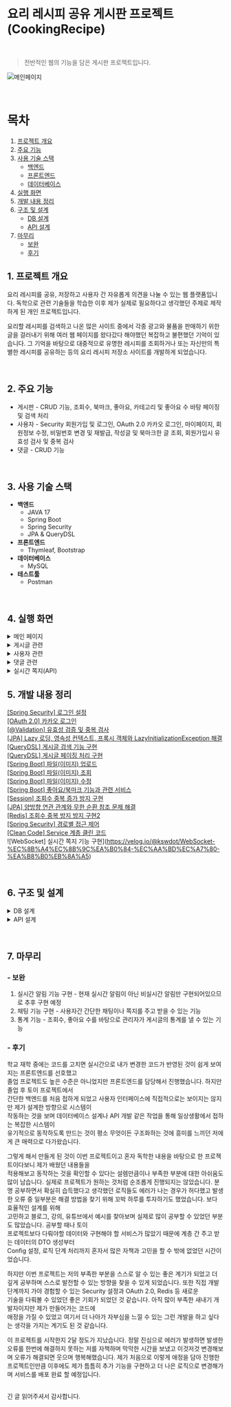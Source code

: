 # 요리 레시피 공유 게시판 프로젝트 (CookingRecipe)
&nbsp;
> 전반적인 웹의 기능을 담은 게시판 프로젝트입니다.
> 
![메인페이지](https://github.com/user-attachments/assets/905011ec-e580-44b6-9887-a87a22d5923d)  

&nbsp;
# 목차
1.  [프로젝트 개요](#1-프로젝트-개요)
2.  [주요 기능](#2-주요-기능)
3.  [사용 기술 스택](#3-사용-기술-스택)
    - [백엔드](#백엔드)
    - [프론트엔드](#프론트엔드)
    - [데이터베이스](#데이터베이스)
4.  [실행 화면](#4-실행-화면)
5.  [개발 내용 정리](#5-개발-내용-정리) 
6.  [구조 및 설계](#6-구조-및-설계)
    - [DB 설계](#db-설계)
    - [API 설계](#api-설계)
7.  [마무리](#7-마무리)
    - [보완](#보완)
    - [후기](#후기)
&nbsp;

## 1. 프로젝트 개요
요리 레시피를 공유, 저장하고 사용자 간 자유롭게 의견을 나눌 수 있는 웹 플랫폼입니다.
독학으로 관련 기술들을 학습한 이후 제가 실제로 필요하다고 생각했던 주제로 제작하게 된 개인 프로젝트입니다.
&nbsp;

요리할 레시피를 검색하고 나온 많은 사이트 중에서 각종 광고와 물품을 판매하기 위한 글을 걸러내기 위해 여러 웹 페이지를 왔다갔다 해야했던 복잡하고 불편했던 기억이 있습니다.
그 기억을 바탕으로 대중적으로 유명한 레시피를 조회하거나 또는 자신만의 특별한 레시피를 공유하는 등의 요리 레시피 저장소 사이트를 개발하게 되었습니다.

&nbsp;
&nbsp;
&nbsp;


## 2. 주요 기능
* 게시판 - CRUD 기능, 조회수, 북마크, 좋아요, 카테고리 및 좋아요 수 바탕 페이징 및 검색 처리
* 사용자 - Security 회원가입 및 로그인, OAuth 2.0 카카오 로그인, 마이페이지, 회원정보 수정, 비밀번호 변경 및 재발급, 작성글 및 북마크한 글 조회, 회원가입시 유효성 검사 및 중복 검사
* 댓글 - CRUD 기능

&nbsp;
&nbsp;
&nbsp;


## 3. 사용 기술 스택
- **백엔드**
  - JAVA 17
  - Spring Boot
  - Spring Security
  - JPA & QueryDSL
- **프론트엔드**
  - Thymleaf, Bootstrap
- **데이터베이스**
  - MySQL
- **테스트툴**
  - Postman
 
&nbsp;
&nbsp;
&nbsp;


## 4. 실행 화면
<details>
  <summary>메인 페이지</summary>

### 로그인 여부에 따라 헤더에 다른 목록 표시

&nbsp;
![비로그인 메인페이지](https://github.com/user-attachments/assets/905011ec-e580-44b6-9887-a87a22d5923d)  

**[비로그인 메인페이지]** : 회원가입 / 로그인

&nbsp;
![로그인 메인페이지](https://github.com/user-attachments/assets/ddce3359-0612-4d78-a469-3f7dfd7e383f)  

**[로그인 메인페이지]** : 해당 사용자 닉네임 / 마이페이지 / 북마크 / 로그아웃

</details>

<details>
  <summary>게시글 관련</summary>

  &nbsp;
### 1. 게시글 전체 조회
![게시글 전체 조회](https://github.com/user-attachments/assets/a8e90211-668d-47b5-b8d6-73d5927b1649)  

  **게시글 전체를 페이징 처리하여 조회**

&nbsp;
### 2. 게시글 작성
![게시글 작성1](https://github.com/user-attachments/assets/b38100ed-ce27-4671-adcf-3947a3a8a444)  
![게시글 작성2](https://github.com/user-attachments/assets/a7c5dd7a-f350-4e34-bfbb-a457cb05da5e)  

  **비로그인 상태에서 [글쓰기] 버튼 클릭 시 로그인으로 리다이렉트**  
  **[단계 추가] 버튼 클릭 시 단계 추가 가능**
  **게시글 작성 완료 시 해당 게시글로 리다이렉트**

&nbsp;
### 3. 게시글 상세 조회
![게시글 상세 조회1](https://github.com/user-attachments/assets/53aa1f24-958d-4372-b5ca-d908ce73bfed)  
![게시글 상세 조회2](https://github.com/user-attachments/assets/c56be623-84ea-4754-a46e-4e48871e6e15)  
![게시글 상세 조회3](https://github.com/user-attachments/assets/2c8e9f2d-f706-4e30-b975-55c1ab3d6a4d)  
![게시글 상세 조회4](https://github.com/user-attachments/assets/587e61e1-1381-4a02-a605-9f7486096908)  

  **본인이 작성한 게시글만 수정 및 삭제 가능**

&nbsp;
### 4. 게시글 좋아요
![게시글 좋아요1](https://github.com/user-attachments/assets/cf7fa414-ffe9-497a-99da-db016d174746)  
![게시글 좋아요2](https://github.com/user-attachments/assets/97cbbd0f-1e78-49d0-8c5e-5d87514db9a0)  

  **이모티콘으로 게시글 좋아요 토글 가능**

&nbsp;
### 5. 게시글 북마크
![게시글 북마크](https://github.com/user-attachments/assets/0254ad68-50b2-4718-8b02-a9ed2e1c9703)  

  **이모티콘으로 북마크 좋아요 토글 가능**

&nbsp;
### 6. 게시글 수정
![게시글 수정1](https://github.com/user-attachments/assets/bbd00508-8aa7-4adf-8a77-b9eb91fdf88c)  
![게시글 수정2](https://github.com/user-attachments/assets/e60462d0-1c73-4f2e-bef4-44a160c0be03)  

  **게시글 수정 폼에서 [수정하기] 버튼을 누르면 수정 완료 후 해당 게시글로 리다이렉트**

&nbsp;
### 7. 게시글 삭제
![게시글 삭제](https://github.com/user-attachments/assets/37d09bd5-2285-4851-8c87-3360642f1d0b)  

  **Confirm으로 삭제 여부를 확인하고 삭제 후 전체 게시글 목록으로 리다이렉트**

&nbsp;
### 8. 게시글 검색
  - 검색 기준에 따른 게시글 검색
![검색 기준](https://github.com/user-attachments/assets/aa5ba923-70ed-43cd-94cb-e7b37eb824e1)  

&nbsp;
![게시글 검색1](https://github.com/user-attachments/assets/89d1313f-4226-47a7-84c3-58476044bc94)  
  **게시글 제목+내용 검색**
![게시글 검색2](https://github.com/user-attachments/assets/6f58a220-0f11-4ad8-b529-33f4bfb03e53)  
  **게시글 재료 검색**
![게시글 검색3](https://github.com/user-attachments/assets/202ad1fd-9d5a-47e0-bf87-2d858686a7ec)  
  **게시글 작성자 검색**

&nbsp;
  - 좋아요 갯수에 따른 게시글 검색  
![TOP10](https://github.com/user-attachments/assets/471fe4db-5ddf-464b-938f-b064c3889e39)  
  **전체 게시글 중 좋아요 개수가 상위 10개인 게시글 검색**

![Monthly](https://github.com/user-attachments/assets/cc5ba7fe-0f14-4bb9-9208-482d19d63b6e)  
  **해당 달에 작성된 게시글 중 좋아요 개수가 상위 10개인 게시글 검색**

&nbsp;
  - 카테고리/요리방법에 따른 게시글 검색
![Category](https://github.com/user-attachments/assets/13fce5e9-c4f2-4950-aee5-06ec18a17840)  
  **설정한 카테고리에 해당하는 게시글 검색**

![Method](https://github.com/user-attachments/assets/9310c822-02df-4f90-9fad-46fffbf6d5ac)  
  **설정한 요리방법에 해당하는 게시글 검색**

</details>

<details>
  <summary>사용자 관련</summary>

&nbsp;
### 1. 회원가입  
![회원가입0](https://github.com/user-attachments/assets/b2e5eaca-eb1e-490a-8c96-3316fe0ca691)  
![회원가입1](https://github.com/user-attachments/assets/dfe0c51b-ac69-4b7a-825d-d35fa1659990)  
![회원가입2](https://github.com/user-attachments/assets/57f1ee50-ab47-439b-aecd-f66fa8d92e54)  
  **회원가입 시 유효성 검사 및 중복 확인**
&nbsp;

![회원가입3](https://github.com/user-attachments/assets/b863a8a4-b35d-437e-8a0d-90cbdcd71056)  
![회원가입4](https://github.com/user-attachments/assets/e52dca3a-8c5f-49c6-9ba9-133791bf350b)  
  **회원가입 성공 시 자동 로그인 후 메인페이지로 리다이렉트**

&nbsp;
### 2. OAuth 2.0 소셜 회원가입  
![소셜 회원가입1](https://github.com/user-attachments/assets/6bb92380-606c-426b-87ae-44d42ab1f575)  
  **회원가입 화면에서 [카카오로 회원가입] 클릭 시 카카오 로그인 페이지로 이동**

&nbsp;
![소셜 회원가입2](https://github.com/user-attachments/assets/afcd7158-a079-4a05-80ca-a242731778c5)  
  **카카오 계정 로그인 완료 시, 추가 정보 입력 페이지로 이동**  
  **카카오로 회원가입 시 추가 정보 입력하기 전까지 카카오 실제 계정 이름으로 헤더에 표시**

&nbsp;
![소셜 회원가입3](https://github.com/user-attachments/assets/460e07e4-b192-4002-bd74-276f8b6a9f9f)  
  **추가 정보 입력을 완료하면 메인 페이지로 리다이렉트**  
  **추가 정보 입력시 입력한 닉네임으로 헤더에 표시**

&nbsp;
### 3. 로그인  
![로그인1](https://github.com/user-attachments/assets/fccd2379-a679-43f9-9c86-dc3f1e371bee)  
  **로그인 실패 시 에러 메세지 출력**  
  **카카오로 로그인 시 정보가 세션에 남아있으면 자동으로 로그인**
  
&nbsp;
### 4. 아이디 찾기  
![아이디 찾기](https://github.com/user-attachments/assets/1d322ea1-ce66-4d57-ac8c-3c7a4aba1144)  
  **아이디 찾기 성공 시 입력한 정보에 해당하는 로그인 아이디 출력**  
![아이디 찾기2](https://github.com/user-attachments/assets/c531901e-61e2-4b2e-ae8c-d20614a7ac01)  
  **잘못된 정보 입력 시 에러 메세지 출력**

&nbsp;
### 5. 비밀번호 찾기  
![비밀번호 찾기1](https://github.com/user-attachments/assets/7c2d2fb6-af8a-4efa-aca6-50b02c91dece)  
  **비밀번호 찾기 성공 시 uuid로 생성된 임시 비밀번호 반환하고 로그인 시 비밀번호 변경 권장**  
![비밀번호 찾기2](https://github.com/user-attachments/assets/3aeefc4f-f209-4c3b-929c-fd65c95d5d2f)  
  **잘못된 정보 입력 시 에러 메세지 출력**
  
&nbsp;
### 6. 마이페이지  
  - 마이페이지
![마이페이지](https://github.com/user-attachments/assets/63a553e1-2c49-453f-bddb-e2b047e8e87e)  

&nbsp;
  - 회원정보 조회
![회원정보 조회](https://github.com/user-attachments/assets/0b9c2951-1d5d-4df6-ac01-c7353f402c75)

&nbsp;
  - 회원정보 수정
![회원정보 수정1](https://github.com/user-attachments/assets/ae79d0b2-f1ea-40f4-80c4-7bec82feca6b)  
![회원정보 수정2](https://github.com/user-attachments/assets/e257373a-7d8b-458a-8444-ee7d065df0e1)  
  **아이디, 생년월일은 수정 불가**  
  **회원정보 수정 완료 시 회원정보 조회 화면으로 리다이렉트**

&nbsp;
  - 작성한 글/북마크한 글 조회
![작성글](https://github.com/user-attachments/assets/d2c6dde9-3a2c-4819-bee2-204d35a8f3d5)  
![북마크글](https://github.com/user-attachments/assets/9868981c-dd6d-4ae2-a000-8eecc3586ea4)  

  &nbsp;
  - 비밀번호 재설정
![비밀번호 재설정1](https://github.com/user-attachments/assets/7266d09b-1af4-4abb-8c11-1c2570516d25)  
![비밀번호 재설정2](https://github.com/user-attachments/assets/1d140ded-d5e7-4cd7-bb09-8d2826b698a6)  
  **비밀번호 재설정 완료 시 회원정보 조회 화면으로 리다이렉트**

&nbsp;
  - 회원 탈퇴
![회원 탈퇴1](https://github.com/user-attachments/assets/ee408b2f-6a32-4f92-8ae0-7cf39ad0bb66)  
![회원 탈퇴2](https://github.com/user-attachments/assets/3c244767-fb06-4589-81e1-21ec8c421849)  
  **잘못된 비밀번호 입력 시 에러 메세지 출력**  
  **회원 탈퇴 시 사용자의 정보뿐만 아니라 해당 사용자가 작성한 글도 CASCADE로 삭제**

</details>

<details>
  <summary>댓글 관련</summary>

![댓글1](https://github.com/user-attachments/assets/0f595dee-7ac0-4a2a-96e6-615a4257a0fe)  
![댓글2](https://github.com/user-attachments/assets/17b191fc-e899-4826-bdd6-896eb546dd41)  
![댓글3](https://github.com/user-attachments/assets/a16bb14f-a994-4fb8-a610-b563124f3e7b)  
![댓글4](https://github.com/user-attachments/assets/6c647462-d415-467a-9a46-84da46924673)  

  **기본적인 CRUD**
  
</details>

<details>
  <summary>실시간 쪽지(API)</summary>
    
&nbsp;
### 1. 쪽지 전송
![쪽지1](https://github.com/user-attachments/assets/abc0d517-55a8-44b4-bcfb-96dc3bbfa2fc)
![쪽지2](https://github.com/user-attachments/assets/5b7d81f3-2e74-4bc1-97b7-f965a99981d6)

### 2. 보낸 쪽지 전체 조회
![보낸 메세지 조회](https://github.com/user-attachments/assets/0668cf3a-763e-4c0c-b646-b0f5e2cf9b55)

### 3. 안읽은 쪽지 개수 조회
![안읽은 쪽지 개수](https://github.com/user-attachments/assets/fdbc6f0a-5f6c-4e93-b3da-4c2574eaa058)

### 4. 받은 쪽지 전체 조회
![받은 쪽지 전체 개수 조회](https://github.com/user-attachments/assets/9e49bf62-fa3e-4b71-b78b-bc8543a71246)

### 5. 쪽지 읽음으로 상태 변경
![메세지 읽음 변경](https://github.com/user-attachments/assets/20b2c6ab-8f6d-4514-9ec8-e1f53b100e34)
![메세지 읽음 후 전체 메세지 조회](https://github.com/user-attachments/assets/fe57f32d-5606-4793-b846-2e8c9ed1e14b)  
**ID:1의 쪽지의 읽음 상태가 true로 변경됨**

### 6. 받은 쪽지 단일 조회
![단일 메세지 조회](https://github.com/user-attachments/assets/b635c8e3-d417-4e1a-84f7-32864b57d709)

  
</details>

## 5. 개발 내용 정리  
[[Spring Security] 로그인 설정](https://velog.io/@kswdot/Spring-Security-%EB%A1%9C%EA%B7%B8%EC%9D%B8)  
[[OAuth 2.0] 카카오 로그인](https://velog.io/@kswdot/OAuth-2.0-%EC%B9%B4%EC%B9%B4%EC%98%A4-%EB%A1%9C%EA%B7%B8%EC%9D%B8)  
[[@Validation] 유효성 검증 및 중복 검사](https://velog.io/@kswdot/Validation-%EC%9C%A0%ED%9A%A8%EC%84%B1-%EA%B2%80%EC%A6%9D-%EB%B0%8F-%EC%A4%91%EB%B3%B5-%EA%B2%80%EC%82%AC)  
[[JPA] Lazy 로딩, 영속성 컨텍스트, 프록시 객체와 LazyInitializationException 해결](https://velog.io/@kswdot/JPA-Lazy-%EB%A1%9C%EB%94%A9-%EB%AC%B8%EC%A0%9C%EC%99%80-LazyInitializationException-%ED%95%B4%EA%B2%B0)  
[[QueryDSL] 게시글 검색 기능 구현](https://velog.io/@kswdot/QueryDSL-%EA%B2%8C%EC%8B%9C%EA%B8%80-%EA%B2%80%EC%83%89-%EA%B8%B0%EB%8A%A5-%EA%B5%AC%ED%98%84)  
[[QueryDSL] 게시글 페이징 처리 구현](https://velog.io/@kswdot/QueryDSL-%EA%B2%8C%EC%8B%9C%EA%B8%80-%ED%8E%98%EC%9D%B4%EC%A7%95-%EC%B2%98%EB%A6%AC-%EA%B5%AC%ED%98%84)  
[[Spring Boot] 파일(이미지) 업로드](https://velog.io/@kswdot/Spring-Boot-%ED%8C%8C%EC%9D%BC%EC%9D%B4%EB%AF%B8%EC%A7%80-%EC%97%85%EB%A1%9C%EB%93%9C-%EA%B5%AC)  
[[Spring Boot] 파일(이미지) 조회](https://velog.io/@kswdot/Spring-Boot-%ED%8C%8C%EC%9D%BC%EC%9D%B4%EB%AF%B8%EC%A7%80-%EC%A1%B0%ED%9A%8C)  
[[Spring Boot] 파일(이미지) 수정](https://velog.io/@kswdot/Spring-Boot-%ED%8C%8C%EC%9D%BC%EC%9D%B4%EB%AF%B8%EC%A7%80-%EC%88%98%EC%A0%95)  
[[Spring Boot] 좋아요/북마크 기능과 관련 서비스](https://velog.io/@kswdot/Spring-Boot-%EC%A2%8B%EC%95%84%EC%9A%94%EC%99%80-%EB%B6%81%EB%A7%88%ED%81%AC-%EA%B8%B0%EB%8A%A5-%EA%B5%AC%ED%98%84%EA%B3%BC-%EA%B4%80%EB%A0%A8-%EC%84%9C%EB%B9%84%EC%8A%A4)  
[[Session] 조회수 중복 증가 방지 구현](https://velog.io/@kswdot/Session-%EC%A1%B0%ED%9A%8C%EC%88%98-%EC%A4%91%EB%B3%B5-%EC%A6%9D%EA%B0%80-%EB%B0%A9%EC%A7%80)  
[[JPA] 양방향 연관 관계와 무한 순환 참조 문제 해결](https://velog.io/@kswdot/JPA-%EC%96%91%EB%B0%A9%ED%96%A5-%EC%97%B0%EA%B4%80%EA%B4%80%EA%B3%84%EC%99%80-%EB%AC%B4%ED%95%9C-%EC%88%9C%ED%99%98-%EC%B0%B8%EC%A1%B0-%EB%AC%B8%EC%A0%9C-%ED%95%B4%EA%B2%B0)  
[[Redis] 조회수 중복 방지 방지 구현2](https://velog.io/@kswdot/Redis-%EC%A1%B0%ED%9A%8C%EC%88%98-%EC%A4%91%EB%B3%B5-%EC%A6%9D%EA%B0%80-%EB%B0%A9%EC%A7%80-%EA%B8%B0%EB%8A%A5-%EA%B5%AC%ED%98%84)  
[[Spring Security] 경로별 접근 제어](https://velog.io/@kswdot/Security-Spring-Security-%EA%B2%BD%EB%A1%9C%EB%B3%84-%EC%A0%91%EA%B7%BC-%EC%A0%9C%EC%96%B4)  
[[Clean Code] Service 계층 클린 코드](https://velog.io/@kswdot/Clean-Code-Service-%EA%B3%84%EC%B8%B5-%ED%81%B4%EB%A6%B0-%EC%BD%94%EB%93%9C)  
![WebSocket] 실시간 쪽지 기능 구현](https://velog.io/@kswdot/WebSocket-%EC%8B%A4%EC%8B%9C%EA%B0%84-%EC%AA%BD%EC%A7%80-%EA%B8%B0%EB%8A%A5)  

&nbsp;

## 6. 구조 및 설계
<details>
  <summary>DB 설계</summary>
<br>
  
### DB 설계
  
![DB 설계](https://github.com/user-attachments/assets/2975effb-f278-4645-bff2-60c7985dcbe2)  
&nbsp;
  
![Board DB](https://github.com/user-attachments/assets/9a3a300b-2701-4a3c-9b04-068f7151859f)  
![User DB](https://github.com/user-attachments/assets/ab4ae3e0-1226-49d1-ba5a-bd5d5f5ebee1)  
![Recipe DB](https://github.com/user-attachments/assets/35b94083-4735-46f3-b463-8a8951915710)  
![Comment DB](https://github.com/user-attachments/assets/e00763cc-05fe-482e-b843-9ae1250aa789)  
![Like DB](https://github.com/user-attachments/assets/cea02a89-b632-495e-9707-794bd05e48be)  
![Bookmark DB](https://github.com/user-attachments/assets/24b0ae48-1222-485d-ab37-fc5c68673781)  


</details>

<details>
  <summary>API 설계</summary>
  &nbsp;

  ### API 설계

![Board API](https://github.com/user-attachments/assets/d23f444a-5a04-4ab4-b7af-c06c7791f7fa)  
![User API](https://github.com/user-attachments/assets/b80b13af-b8b6-4ae3-a1df-8de481fd8416)  
![Comment API](https://github.com/user-attachments/assets/d54cc019-d369-4fd8-bc9f-92086c7ef742)  
![Login API](https://github.com/user-attachments/assets/ce85b8e0-2fa8-41df-aecc-c98eb0a6aa94)  
![Notification API](https://github.com/user-attachments/assets/2e0fffb8-f6fa-406e-b9ec-f200ba802ecc)  
![Admin API](https://github.com/user-attachments/assets/6233d034-48fe-43c5-b3a1-0fe152969ddb)  
  

</details>

&nbsp;

## 7. 마무리
### - 보완  
  1) 실시간 알림 기능 구현 - 현재 실시간 알림이 아닌 비실시간 알림만 구현되어있으므로 추후 구현 예정
  2) 채팅 기능 구현 - 사용자간 간단한 채팅이나 쪽지를 주고 받을 수 있는 기능
  3) 통계 기능 - 조회수, 좋아요 수를 바탕으로 관리자가 게시글의 통계를 낼 수 있는 기능
 
 ### - 후기  
  학교 재학 중에는 코드를 고치면 실시간으로 내가 변경한 코드가 반영된 것이 쉽게 보여지는 프론트엔드를 선호했고  
  졸업 프로젝트도 높은 수준은 아니었지만 프론트엔드를 담당해서 진행했습니다. 하지만 졸업 후 토이 프로젝트에서    
  간단한 백엔드를 처음 접하게 되었고 사용자 인터페이스에 직접적으로는 보이지는 않지만 제가 설계한 방향으로 시스템이  
  작동하는 것을 보며 데이터베이스 설계나 API 개발 같은 작업을 통해 일상생활에서 접하는 복잡한 시스템이  
  유기적으로 동작하도록 만드는 것이 평소 무엇이든 구조화하는 것에 흥미를 느끼던 저에게 큰 매력으로 다가왔습니다.
  &nbsp;
  
  그렇게 해서 만들게 된 것이 이번 프로젝트이고 혼자 독학한 내용을 바탕으로 한 프로젝트이다보니 제가 배웠던 내용들을  
  적용해보고 동작하는 것을 확인할 수 있다는 설렘만큼이나 부족한 부분에 대한 아쉬움도 많이 남습니다.
  실제로 프로젝트가 원하는 것처럼 순조롭게 진행되지는 않았습니다. 분명 공부하면서 확실히 습득했다고 생각했던 로직들도 에러가 나는 경우가 허다했고 발생한 오류 중 일부분은 해결 방법을 찾기 위해 꼬박 하루를 투자하기도 했었습니다.
    보다 효율적인 설계를 위해  
  고민하고 블로그, 강의, 유튜브에서 예시를 찾아보며 실제로 많이 공부할 수 있었던 부분도 많았습니다. 공부할 때나 토이  
  프로젝트보다 다뤄야할 데이터와 구현해야 할 서비스가 많았기 때문에 계층 간 주고 받는 데이터의 DTO 생성부터  
  Config 설정, 로직 단계 처리까지 혼자서 많은 자책과 고민을 할 수 밖에 없었던 시간이었습니다.
  &nbsp;

  하지만 이번 프로젝트는 저의 부족한 부분을 스스로 알 수 있는 좋은 계기가 되었고 더 깊게 공부하며 스스로 발전할 수 있는 방향을 찾을 수 있게 되었습니다.
  또한 직접 개발 단계까지 가야 경험할 수 있는 Security 설정과 OAuth 2.0, Redis 등 새로운  
  기술을 다뤄볼 수 있었던 좋은 기회가 되었던 것 같습니다. 아직 많이 부족한 새내기 개발자이지만 제가 만들어가는 코드에  
  애정을 가질 수 있었고 여기서 더 나아가 자부심을 느낄 수 있는 그런 개발을 하고 싶다는 생각을 가지는 계기도 된 것 같습니다.
  &nbsp;

  이 프로젝트를 시작한지 2달 정도가 지났습니다. 정말 진심으로 에러가 발생하면 발생한 오류를 한번에 해결하지 못하는 저를 자책하며 막막한 시간을 보냈고 이것저것 변경해보며 오류가 해결되면
  웃으며 행복해했습니다. 제가 처음으로 이렇게 애정을 담아 진행한 프로젝트인만큼 이후에도 제가 틈틈히 추가 기능을 구현하고 더 나은 로직으로 변경해가며 서비스를 배포 완료 할 예정입니다.  
  &nbsp;
  
  긴 글 읽어주셔서 감사합니다.

  
&nbsp;

